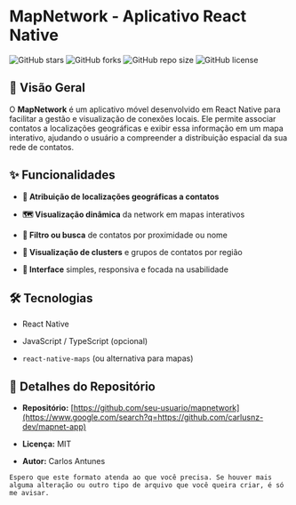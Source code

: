 # MapNetwork - Aplicativo React Native

![GitHub stars](https://img.shields.io/github/stars/carlusnz-dev/mapnet-app?style=flat-square) ![GitHub forks](https://img.shields.io/github/forks/carlusnz-dev/mapnet-app?style=flat-square) ![GitHub repo size](https://img.shields.io/github/repo-size/carlusnz-dev/mapnet-app?style=flat-square) ![GitHub license](https://img.shields.io/github/license/carlusnz-dev/mapnet-app?style=flat-square)

## 📖 Visão Geral

O **MapNetwork** é um aplicativo móvel desenvolvido em React Native para facilitar a gestão e visualização de conexões locais. Ele permite associar contatos a localizações geográficas e exibir essa informação em um mapa interativo, ajudando o usuário a compreender a distribuição espacial da sua rede de contatos.

## ✨ Funcionalidades

* **📍 Atribuição de localizações geográficas a contatos**

* **🗺️ Visualização dinâmica** da network em mapas interativos

* **🔎 Filtro ou busca** de contatos por proximidade ou nome

* **🤝 Visualização de clusters** e grupos de contatos por região

* **🎨 Interface** simples, responsiva e focada na usabilidade

## 🛠️ Tecnologias

* React Native

* JavaScript / TypeScript (opcional)

* `react-native-maps` (ou alternativa para mapas)

## 📁 Detalhes do Repositório

* **Repositório:** [https://github.com/seu-usuario/mapnetwork](https://www.google.com/search?q=https://github.com/carlusnz-dev/mapnet-app)

* **Licença:** MIT

* **Autor:** Carlos Antunes
```eof
Espero que este formato atenda ao que você precisa. Se houver mais alguma alteração ou outro tipo de arquivo que você queira criar, é só me avisar.
